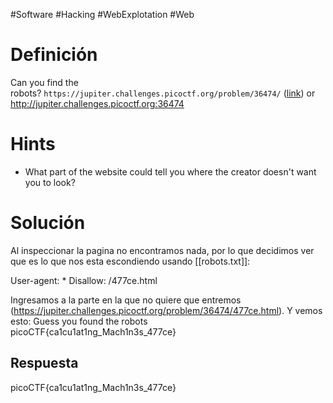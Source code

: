 #Software #Hacking #WebExplotation #Web 
# Definición
Can you find the robots? `https://jupiter.challenges.picoctf.org/problem/36474/` ([link](https://jupiter.challenges.picoctf.org/problem/36474/)) or http://jupiter.challenges.picoctf.org:36474
# Hints
- What part of the website could tell you where the creator doesn't want you to look?
# Solución
Al inspeccionar la pagina no encontramos nada, por lo que decidimos ver que es lo que nos esta escondiendo usando [[robots.txt]]:

User-agent: *
Disallow: /477ce.html

Ingresamos a la parte en la que no quiere que entremos (https://jupiter.challenges.picoctf.org/problem/36474/477ce.html). Y vemos esto:
Guess you found the robots  
picoCTF{ca1cu1at1ng_Mach1n3s_477ce}

## Respuesta
picoCTF{ca1cu1at1ng_Mach1n3s_477ce}